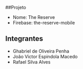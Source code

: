 ##Projeto
- Nome: The Reserve
- Firebase: the-reserve-mobile

## Integrantes

- Ghabriel de Oliveira Penha
- João Victor Espindola Macedo
- Rafael Silva Alves
